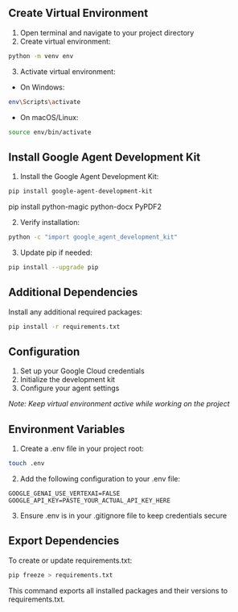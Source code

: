 
## Create Virtual Environment

1. Open terminal and navigate to your project directory
2. Create virtual environment:
```bash
python -m venv env
```
3. Activate virtual environment:
- On Windows:
```bash
env\Scripts\activate
```
- On macOS/Linux:
```bash
source env/bin/activate
```

## Install Google Agent Development Kit

1. Install the Google Agent Development Kit:
```bash
pip install google-agent-development-kit
```
pip install python-magic python-docx PyPDF2

2. Verify installation:
```bash
python -c "import google_agent_development_kit"
```

3. Update pip if needed:
```bash
pip install --upgrade pip
```

## Additional Dependencies

Install any additional required packages:
```bash
pip install -r requirements.txt
```

## Configuration

1. Set up your Google Cloud credentials
2. Initialize the development kit
3. Configure your agent settings

*Note: Keep virtual environment active while working on the project*

## Environment Variables

1. Create a .env file in your project root:
```bash
touch .env
```

2. Add the following configuration to your .env file:
```
GOOGLE_GENAI_USE_VERTEXAI=FALSE
GOOGLE_API_KEY=PASTE_YOUR_ACTUAL_API_KEY_HERE
```

3. Ensure .env is in your .gitignore file to keep credentials secure

## Export Dependencies

To create or update requirements.txt:
```bash
pip freeze > requirements.txt
```

This command exports all installed packages and their versions to requirements.txt.